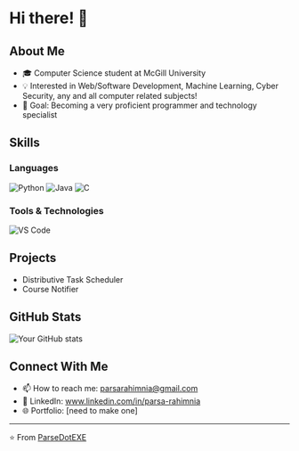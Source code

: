 # Hi there! 👋 

## About Me
- 🎓 Computer Science student at McGill University
- 💡 Interested in Web/Software Development, Machine Learning, Cyber Security, any and all computer related subjects!
- 🎯 Goal: Becoming a very proficient programmer and technology specialist

## Skills
### Languages
![Python](https://img.shields.io/badge/-Python-3776AB?style=flat-square&logo=Python&logoColor=white)
![Java](https://img.shields.io/badge/-Java-007396?style=flat-square&logo=Java&logoColor=white)
![C](https://img.shields.io/badge/-C-A8B9CC?style=flat-square&logo=C&logoColor=black)
<!-- Add/remove languages as needed -->

### Tools & Technologies
![VS Code](https://img.shields.io/badge/-VS%20Code-007ACC?style=flat-square&logo=Visual-Studio-Code&logoColor=white)
<!-- Add more tools you use -->

## Projects
- Distributive Task Scheduler
- Course Notifier

## GitHub Stats
![Your GitHub stats](https://github-readme-stats.vercel.app/api?username=ParseDotEXE&show_icons=true&theme=nightowl)

## Connect With Me
- 📫 How to reach me: parsarahimnia@gmail.com
- 💼 LinkedIn: www.linkedin.com/in/parsa-rahimnia
- 🌐 Portfolio: [need to make one]

---
⭐️ From [ParseDotEXE](https://github.com/ParseDotEXE)
